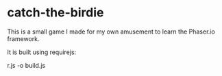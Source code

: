 # catch-the-birdie

This is a small game I made for my own amusement to learn the Phaser.io framework.

It is built using requirejs:

r.js -o build.js
